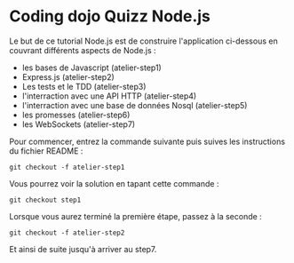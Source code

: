 # Coding dojo Quizz Node.js

Le but de ce tutorial Node.js est de construire l'application ci-dessous en couvrant différents aspects de Node.js :

- les bases de Javascript (atelier-step1)
- Express.js (atelier-step2)
- Les tests et le TDD (atelier-step3)
- l'interraction avec une API HTTP (atelier-step4)
- l'interraction avec une base de données Nosql (atelier-step5)
- les promesses (atelier-step6)
- les WebSockets (atelier-step7)

[logo]: docs/preview.png "Preview"


Pour commencer, entrez la commande suivante puis suives les instructions du fichier README :

```
git checkout -f atelier-step1
```

Vous pourrez voir la solution en tapant cette commande :

```
git checkout step1
```

Lorsque vous aurez terminé la première étape, passez à la seconde :

```
git checkout -f atelier-step2
```

Et ainsi de suite jusqu'à arriver au step7.
